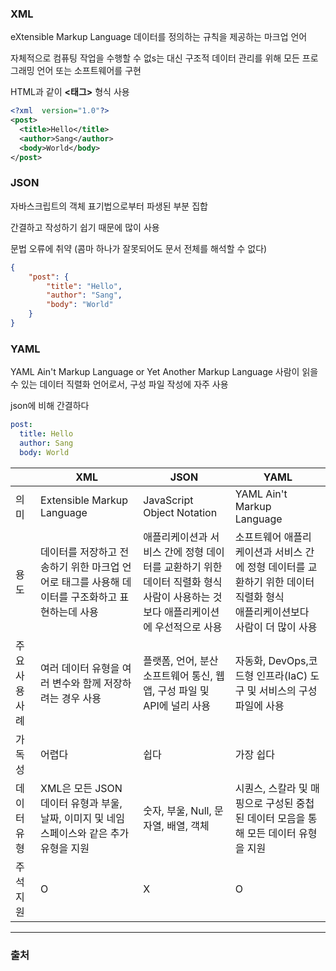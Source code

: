 ### XML
eXtensible Markup Language
데이터를 정의하는 규칙을 제공하는 마크업 언어

자체적으로 컴퓨팅 작업을 수행할 수 없s는 대신 구조적 데이터 관리를 위해 모든 프로그래밍 언어 또는 소프트웨어를 구현

HTML과 같이 **<태그>** 형식 사용
```XML
<?xml  version="1.0"?>
<post>
  <title>Hello</title>
  <author>Sang</author>
  <body>World</body>
</post>
```
### JSON
자바스크립트의 객체 표기법으로부터 파생된 부분 집합

간결하고 작성하기 쉽기 때문에 많이 사용

문법 오류에 취약 (콤마 하나가 잘못되어도 문서 전체를 해석할 수 없다)
```json
{
    "post": {
        "title": "Hello",
        "author": "Sang",
        "body": "World"
    }
}
```

### YAML
YAML Ain't Markup Language or Yet Another Markup Language
사람이 읽을 수 있는 데이터 직렬화 언어로서, 구성 파일 작성에 자주 사용

json에 비해 간결하다


```yaml
post:
  title: Hello
  author: Sang
  body: World
```


	
||XML|JSON|YAML|
|--|--|--|--|
의미|Extensible Markup Language|JavaScript Object Notation|YAML Ain't Markup Language
|용도|데이터를 저장하고 전송하기 위한 마크업 언어로 태그를 사용해 데이터를 구조화하고 표현하는데 사용|애플리케이션과 서비스 간에 정형 데이터를 교환하기 위한 데이터 직렬화 형식<br> 사람이 사용하는 것보다 애플리케이션에 우선적으로 사용|소프트웨어 애플리케이션과 서비스 간에 정형 데이터를 교환하기 위한 데이터 직렬화 형식<br>애플리케이션보다 사람이 더 많이 사용|
|주요 사용사례|여러 데이터 유형을 여러 변수와 함께 저장하려는 경우 사용|플랫폼, 언어, 분산 소프트웨어 통신, 웹 앱, 구성 파일 및 API에 널리 사용|자동화, DevOps,코드형 인프라(IaC) 도구 및 서비스의 구성 파일에 사용|
|가독성|어렵다|쉽다|가장 쉽다|
|데이터 유형|XML은 모든 JSON 데이터 유형과 부울, 날짜, 이미지 및 네임스페이스와 같은 추가 유형을 지원|숫자, 부울, Null, 문자열, 배열, 객체|시퀀스, 스칼라 및 매핑으로 구성된 중첩된 데이터 모음을 통해 모든 데이터 유형을 지원|
|주석 지원|O|X|O|

---
### 출처
[]()